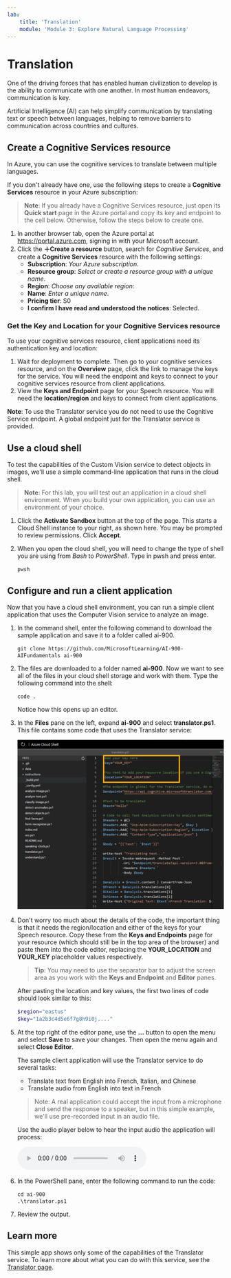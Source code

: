 ```yaml
---
lab:
    title: 'Translation'
    module: 'Module 3: Explore Natural Language Processing'
---
```


# Translation

One of the driving forces that has enabled human civilization to develop is the ability to communicate with one another. In most human endeavors, communication is key.

Artificial Intelligence (AI) can help simplify communication by translating text or speech between languages, helping to remove barriers to communication across countries and cultures.

## Create a Cognitive Services resource 

In Azure, you can use the cognitive services to translate between multiple languages.

If you don't already have one, use the following steps to create a **Cognitive Services** resource in your Azure subscription:

> **Note**: If you already have a Cognitive Services resource, just open its **Quick start** page in the Azure portal and copy its key and endpoint to the cell below. Otherwise, follow the steps below to create one.

1. In another browser tab, open the Azure portal at https://portal.azure.com, signing in with your Microsoft account.
2. Click the **&#65291;Create a resource** button, search for *Cognitive Services*, and create a **Cognitive Services** resource with the following settings:
    - **Subscription**: *Your Azure subscription*.
    - **Resource group**: *Select or create a resource group with a unique name*.
    - **Region**: *Choose any available region*:
    - **Name**: *Enter a unique name*.
    - **Pricing tier**: S0
    - **I confirm I have read and understood the notices**: Selected.

### Get the Key and Location for your Cognitive Services resource

To use your cognitive services resource, client applications need its authentication key and location:

1. Wait for deployment to complete. Then go to your cognitive services resource, and on the **Overview** page, click the link to manage the keys for the service. You will need the endpoint and keys to connect to your cognitive services resource from client applications.
2. View the **Keys and Endpoint** page for your Speech resource. You will need the **location/region** and keys to connect from client applications.

**Note**: To use the Translator service you do not need to use the Cognitive Service endpoint. A global endpoint just for the Translator service is provided. 

## Use a cloud shell

To test the capabilities of the Custom Vision service to detect objects in images, we'll use a simple command-line application that runs in the cloud shell.
> **Note**: For this lab, you will test out an application in a cloud shell environment. When you build your own application, you can use an environment of your choice.

1. Click the **Activate Sandbox** button at the top of the page. This starts a Cloud Shell instance to your right, as shown here. You may be prompted to review permissions. Click **Accept**. 

2. When you open the cloud shell, you will need to change the type of shell you are using from *Bash* to *PowerShell*. Type in pwsh and press enter. 

    ```
    pwsh
    ```

## Configure and run a client application

Now that you have a cloud shell environment, you can run a simple client application that uses the Computer Vision service to analyze an image.

1. In the command shell, enter the following command to download the sample application and save it to a folder called ai-900.

    ```
    git clone https://github.com/MicrosoftLearning/AI-900-AIFundamentals ai-900
    ```

2. The files are downloaded to a folder named **ai-900**. Now we want to see all of the files in your cloud shell storage and work with them. Type the following command into the shell: 

     ```
    code .
    ```

    Notice how this opens up an editor. 

3. In the **Files** pane on the left, expand **ai-900** and select **translator.ps1**. This file contains some code that uses the Translator service:

    ![The editor containing code to use the Translator service](./media/translate-code.png)

4. Don't worry too much about the details of the code, the important thing is that it needs the region/location and either of the keys for your Speech resource. Copy these from the **Keys and Endpoints** page for your resource (which should still be in the top area of the browser) and paste them into the code editor, replacing the **YOUR_LOCATION** and **YOUR_KEY** placeholder values respectively.

    >**Tip**: You may need to use the separator bar to adjust the screen area as you work with the **Keys and Endpoint** and **Editor** panes.

    After pasting the location and key values, the first two lines of code should look similar to this:

    ```PowerShell
    $region="eastus"
    $key="1a2b3c4d5e6f7g8h9i0j...."
    ```

5. At the top right of the editor pane, use the **...** button to open the menu and select **Save** to save your changes. Then open the menu again and select **Close Editor**.

    The sample client application will use the Translator service to do several tasks:
    - Translate text from English into French, Italian, and Chinese 
    - Translate audio from English into text in French 
    >Note: A real application could accept the input from a microphone and send the response to a speaker, but in this simple example, we'll use pre-recorded input in an audio file.

    Use the audio player below to hear the input audio the application will process:

    <audio controls>
      <source src="https://github.com/GraemeMalcolm/ai-stuff/raw/main/data/speech/time.wav" type="audio/wav">
    Your browser does not support the audio element.
    </audio>

6. In the PowerShell pane, enter the following command to run the code:

    ```
    cd ai-900
    .\translator.ps1
    ```

7. Review the output. 

## Learn more

This simple app shows only some of the capabilities of the Translator service. To learn more about what you can do with this service, see the [Translator page](https://docs.microsoft.com/azure/cognitive-services/translator/translator-overview).
